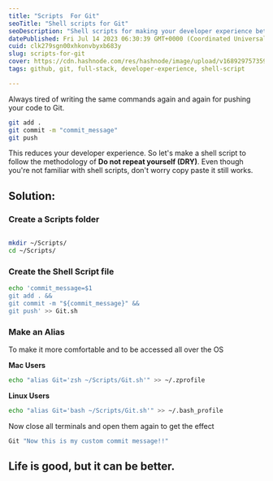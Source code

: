 ```yaml
---
title: "Scripts  For Git"
seoTitle: "Shell scripts for Git"
seoDescription: "Shell scripts for making your developer experience better."
datePublished: Fri Jul 14 2023 06:30:39 GMT+0000 (Coordinated Universal Time)
cuid: clk279sgn00xhkonvbyxb683y
slug: scripts-for-git
cover: https://cdn.hashnode.com/res/hashnode/image/upload/v1689297573598/16312688-6b4a-40c2-895e-3ffa403733f4.jpeg
tags: github, git, full-stack, developer-experience, shell-script

---
```


Always tired of writing the same commands again and again for pushing your code to Git.

```bash
git add . 
git commit -m "commit_message"
git push
```

This reduces your developer experience. So let's make a shell script to follow the methodology of **Do not repeat yourself (DRY)**. Even though you're not familiar with shell scripts, don't worry copy paste it still works.

## Solution:

### Create a Scripts folder

```bash

mkdir ~/Scripts/
cd ~/Scripts/
```

### Create the Shell Script file

```bash
echo 'commit_message=$1
git add . &&
git commit -m "${commit_message}" &&
git push' >> Git.sh
```

### Make an Alias

To make it more comfortable and to be accessed all over the OS

**Mac Users**

```bash
echo "alias Git='zsh ~/Scripts/Git.sh'" >> ~/.zprofile
```

**Linux Users**

```bash
echo "alias Git='bash ~/Scripts/Git.sh'" >> ~/.bash_profile
```

Now close all terminals and open them again to get the effect

```bash
Git "Now this is my custom commit message!!"
```

## Life is good, but it can be better.